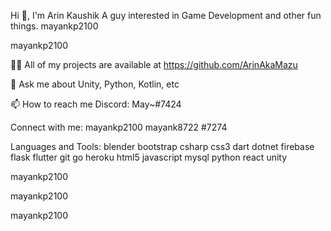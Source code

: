 Hi 👋, I'm Arin Kaushik
A guy interested in Game Development and other fun things.
mayankp2100

mayankp2100

👨‍💻 All of my projects are available at https://github.com/ArinAkaMazu

💬 Ask me about Unity, Python, Kotlin, etc

📫 How to reach me Discord: May~#7424

Connect with me:
mayankp2100 mayank8722 #7274

Languages and Tools:
blender bootstrap csharp css3 dart dotnet firebase flask flutter git go heroku html5 javascript mysql python react unity

mayankp2100

 mayankp2100

mayankp2100
